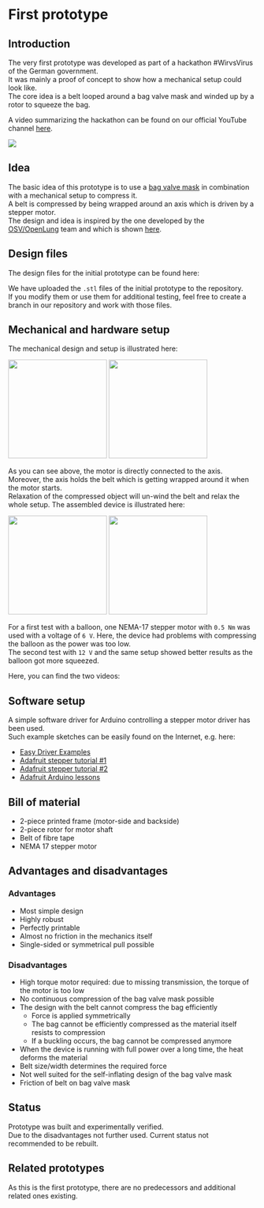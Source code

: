 # First prototype

## Introduction

The very first prototype was developed as part of a hackathon #WirvsVirus of the German government.\
It was mainly a proof of concept to show how a mechanical setup could look like.\
The core idea is a belt looped around a bag valve mask and winded up by a rotor to
squeeze the bag.


A video summarizing the hackathon can be found on our official YouTube channel [here](https://www.youtube.com/watch?v=LgbF94eOf6w&t=19s
).

[<img src="https://img.youtube.com/vi/LgbF94eOf6w/0.jpg">](https://www.youtube.com/watch?v=LgbF94eOf6w)

## Idea

The basic idea of this prototype is to use a [bag valve mask](https://en.wikipedia.org/wiki/Bag_valve_mask) in combination with a mechanical setup to compress it.\
A belt is compressed by being wrapped around an axis which is driven by a stepper motor.\
The design and idea is inspired by the one developed by the [OSV/OpenLung](https://opensourceventilator.ie/) team and which is shown [here](https://www.hackster.io/news/open-source-ventilator-openlung-projects-aim-to-address-the-covid-19-ventilator-shortfall-c7a5ee2f8e58).

## Design files

The design files for the initial prototype can be found here:

We have uploaded the `.stl` files of the initial prototype to the repository.\
If you modify them or use them for additional testing, feel free to create a branch in our repository and work with those files.

## Mechanical and hardware setup

The mechanical design and setup is illustrated here:

<p>
  <img src="https://raw.githubusercontent.com/mhollfelder/openvent/assets/docs/assets/1stprototype/v1_stepper_axis.jpeg" height="200px">
  <img src="https://raw.githubusercontent.com/mhollfelder/openvent/assets/docs/assets/1stprototype/v1_motor_with_belt.jpeg" height="200px">
</p>

As you can see above, the motor is directly connected to the axis.\
Moreover, the axis holds the belt which is getting wrapped around it when the motor starts.\
Relaxation of the compressed object will un-wind the belt and relax the whole setup. The assembled device is illustrated here:

<p>
  <img src="https://raw.githubusercontent.com/mhollfelder/openvent/assets/docs/assets/1stprototype/v1_assembled.jpeg" height="200px">
  <img src="https://raw.githubusercontent.com/mhollfelder/openvent/assets/docs/assets/1stprototype/v1_assembled_test.jpeg" height="200px">
</p>

For a first test with a balloon, one NEMA-17 stepper motor with `0.5 Nm` was used with a voltage of `6 V`. Here, the device had problems with compressing the balloon as the power was too low.\
The second test with `12 V` and the same setup showed better results as the balloon got more squeezed.

Here, you can find the two videos:

## Software setup

A simple software driver for Arduino controlling a stepper motor driver has been used.\
Such example sketches can be easily found on the Internet, e.g. here:

* [Easy Driver Examples](https://www.schmalzhaus.com/EasyDriver/Examples/EasyDriverExamples.html)
* [Adafruit stepper tutorial #1](https://learn.adafruit.com/adafruit-motor-shield/using-stepper-motors)
* [Adafruit stepper tutorial #2](https://learn.adafruit.com/adafruit-motor-shield-v2-for-arduino/using-stepper-motors)
* [Adafruit Arduino lessons](https://learn.adafruit.com/adafruit-arduino-lesson-16-stepper-motors)

## Bill of material

* 2-piece printed frame (motor-side and backside) 
* 2-piece rotor for motor shaft
* Belt of fibre tape 
* NEMA 17 stepper motor

## Advantages and disadvantages

### Advantages

* Most simple design 
* Highly robust
* Perfectly printable
* Almost no friction in the mechanics itself 
* Single-sided or symmetrical pull possible

### Disadvantages

* High torque motor required: due to missing transmission, the torque of the motor is too low
* No continuous compression of the bag valve mask possible
* The design with the belt cannot compress the bag efficiently
  * Force is applied symmetrically 
  * The bag cannot be efficiently compressed as the material itself resists to compression
  * If a buckling occurs, the bag cannot be compressed anymore
* When the device is running with full power over a long time, the heat deforms the material
* Belt size/width determines the required force
* Not well suited for the self-inflating design of the bag valve mask
* Friction of belt on bag valve mask

## Status

Prototype was built and experimentally verified.\
Due to the disadvantages not further used. Current status not recommended to be rebuilt.

## Related prototypes

As this is the first prototype, there are no predecessors and additional related ones existing. 

